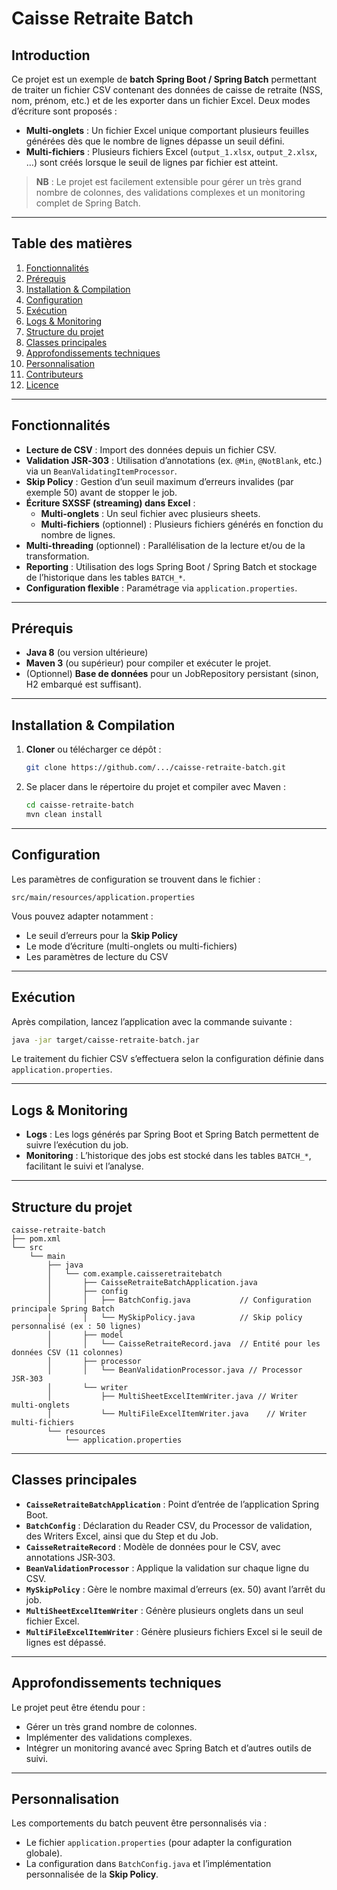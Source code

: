 # Caisse Retraite Batch

## Introduction

Ce projet est un exemple de **batch Spring Boot / Spring Batch** permettant de traiter un fichier CSV contenant des données de caisse de retraite (NSS, nom, prénom, etc.) et de les exporter dans un fichier Excel. Deux modes d’écriture sont proposés :

- **Multi-onglets** : Un fichier Excel unique comportant plusieurs feuilles générées dès que le nombre de lignes dépasse un seuil défini.
- **Multi-fichiers** : Plusieurs fichiers Excel (`output_1.xlsx`, `output_2.xlsx`, …) sont créés lorsque le seuil de lignes par fichier est atteint.

> **NB** : Le projet est facilement extensible pour gérer un très grand nombre de colonnes, des validations complexes et un monitoring complet de Spring Batch.

---

## Table des matières

1. [Fonctionnalités](#fonctionnalités)
2. [Prérequis](#prérequis)
3. [Installation & Compilation](#installation--compilation)
4. [Configuration](#configuration)
5. [Exécution](#exécution)
6. [Logs & Monitoring](#logs--monitoring)
7. [Structure du projet](#structure-du-projet)
8. [Classes principales](#classes-principales)
9. [Approfondissements techniques](#approfondissements-techniques)
10. [Personnalisation](#personnalisation)
11. [Contributeurs](#contributeurs)
12. [Licence](#licence)

---

## Fonctionnalités

- **Lecture de CSV** : Import des données depuis un fichier CSV.
- **Validation JSR‑303** : Utilisation d’annotations (ex. `@Min`, `@NotBlank`, etc.) via un `BeanValidatingItemProcessor`.
- **Skip Policy** : Gestion d’un seuil maximum d’erreurs invalides (par exemple 50) avant de stopper le job.
- **Écriture SXSSF (streaming) dans Excel** :
  - **Multi-onglets** : Un seul fichier avec plusieurs sheets.
  - **Multi-fichiers** (optionnel) : Plusieurs fichiers générés en fonction du nombre de lignes.
- **Multi-threading** (optionnel) : Parallélisation de la lecture et/ou de la transformation.
- **Reporting** : Utilisation des logs Spring Boot / Spring Batch et stockage de l’historique dans les tables `BATCH_*`.
- **Configuration flexible** : Paramétrage via `application.properties`.

---

## Prérequis

- **Java 8** (ou version ultérieure)
- **Maven 3** (ou supérieur) pour compiler et exécuter le projet.
- (Optionnel) **Base de données** pour un JobRepository persistant (sinon, H2 embarqué est suffisant).

---

## Installation & Compilation

1. **Cloner** ou télécharger ce dépôt :
   ```bash
   git clone https://github.com/.../caisse-retraite-batch.git
   ```
2. Se placer dans le répertoire du projet et compiler avec Maven :
   ```bash
   cd caisse-retraite-batch
   mvn clean install
   ```

---

## Configuration

Les paramètres de configuration se trouvent dans le fichier :
```
src/main/resources/application.properties
```
Vous pouvez adapter notamment :
- Le seuil d’erreurs pour la **Skip Policy**
- Le mode d’écriture (multi-onglets ou multi-fichiers)
- Les paramètres de lecture du CSV

---

## Exécution

Après compilation, lancez l’application avec la commande suivante :
```bash
java -jar target/caisse-retraite-batch.jar
```
Le traitement du fichier CSV s’effectuera selon la configuration définie dans `application.properties`.

---

## Logs & Monitoring

- **Logs** : Les logs générés par Spring Boot et Spring Batch permettent de suivre l’exécution du job.
- **Monitoring** : L’historique des jobs est stocké dans les tables `BATCH_*`, facilitant le suivi et l’analyse.

---

## Structure du projet

```
caisse-retraite-batch
├── pom.xml
└── src
    └── main
        ├── java
        │   └── com.example.caisseretraitebatch
        │       ├── CaisseRetraiteBatchApplication.java
        │       ├── config
        │       │   ├── BatchConfig.java           // Configuration principale Spring Batch
        │       │   └── MySkipPolicy.java          // Skip policy personnalisé (ex : 50 lignes)
        │       ├── model
        │       │   └── CaisseRetraiteRecord.java  // Entité pour les données CSV (11 colonnes)
        │       ├── processor
        │       │   └── BeanValidationProcessor.java // Processor JSR‑303
        │       └── writer
        │           ├── MultiSheetExcelItemWriter.java // Writer multi-onglets
        │           └── MultiFileExcelItemWriter.java    // Writer multi-fichiers
        └── resources
            └── application.properties
```

---

## Classes principales

- **`CaisseRetraiteBatchApplication`** : Point d’entrée de l’application Spring Boot.
- **`BatchConfig`** : Déclaration du Reader CSV, du Processor de validation, des Writers Excel, ainsi que du Step et du Job.
- **`CaisseRetraiteRecord`** : Modèle de données pour le CSV, avec annotations JSR‑303.
- **`BeanValidationProcessor`** : Applique la validation sur chaque ligne du CSV.
- **`MySkipPolicy`** : Gère le nombre maximal d’erreurs (ex. 50) avant l’arrêt du job.
- **`MultiSheetExcelItemWriter`** : Génère plusieurs onglets dans un seul fichier Excel.
- **`MultiFileExcelItemWriter`** : Génère plusieurs fichiers Excel si le seuil de lignes est dépassé.

---

## Approfondissements techniques

Le projet peut être étendu pour :
- Gérer un très grand nombre de colonnes.
- Implémenter des validations complexes.
- Intégrer un monitoring avancé avec Spring Batch et d’autres outils de suivi.

---

## Personnalisation

Les comportements du batch peuvent être personnalisés via :
- Le fichier `application.properties` (pour adapter la configuration globale).
- La configuration dans `BatchConfig.java` et l’implémentation personnalisée de la **Skip Policy**.
